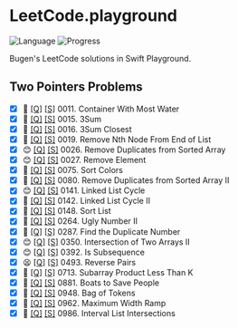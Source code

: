 # LeetCode.playground
![Language](https://img.shields.io/badge/Language-Swift%205.3-orange.svg)
![Progress](https://img.shields.io/badge/Count-21-orange.svg)

Bugen's LeetCode solutions in Swift Playground.
## Two Pointers Problems
- [X] 🤨 [[Q]](https://leetcode.com/problems/container-with-most-water/) [[S]](../LeetCode.playground/Pages/11.%20Container%20With%20Most%20Water.xcplaygroundpage/Contents.swift) 0011. Container With Most Water 
- [X] 🤨 [[Q]](https://leetcode.com/problems/3sum/) [[S]](../LeetCode.playground/Pages/15.%203Sum.xcplaygroundpage/Contents.swift) 0015. 3Sum 
- [X] 🤨 [[Q]](https://leetcode.com/problems/3sum-closest/) [[S]](../LeetCode.playground/Pages/16.%203Sum%20Closest.xcplaygroundpage/Contents.swift) 0016. 3Sum Closest 
- [X] 🤨 [[Q]](https://leetcode.com/problems/remove-nth-node-from-end-of-list/) [[S]](../LeetCode.playground/Pages/19.%20Remove%20Nth%20Node%20From%20End%20of%20List.xcplaygroundpage/Contents.swift) 0019. Remove Nth Node From End of List 
- [X] 😊 [[Q]](https://leetcode.com/problems/remove-duplicates-from-sorted-array/) [[S]](../LeetCode.playground/Pages/26.%20Remove%20Duplicates%20from%20Sorted%20Array.xcplaygroundpage/Contents.swift) 0026. Remove Duplicates from Sorted Array 
- [X] 😊 [[Q]](https://leetcode.com/problems/remove-element/) [[S]](../LeetCode.playground/Pages/27.%20Remove%20Element.xcplaygroundpage/Contents.swift) 0027. Remove Element 
- [X] 🤨 [[Q]](https://leetcode.com/problems/sort-colors/) [[S]](../LeetCode.playground/Pages/75.%20Sort%20Colors.xcplaygroundpage/Contents.swift) 0075. Sort Colors 
- [X] 🤨 [[Q]](https://leetcode.com/problems/remove-duplicates-from-sorted-array-ii/) [[S]](../LeetCode.playground/Pages/80.%20Remove%20Duplicates%20from%20Sorted%20Array%20II.xcplaygroundpage/Contents.swift) 0080. Remove Duplicates from Sorted Array II 
- [X] 😊 [[Q]](https://leetcode.com/problems/linked-list-cycle/) [[S]](../LeetCode.playground/Pages/141.%20Linked%20List%20Cycle.xcplaygroundpage/Contents.swift) 0141. Linked List Cycle 
- [X] 🔞 [[Q]](https://leetcode.com/problems/linked-list-cycle-ii/) [[S]](../LeetCode.playground/Pages/142.%20Linked%20List%20Cycle%20II.xcplaygroundpage/Contents.swift) 0142. Linked List Cycle II 
- [X] 🤨 [[Q]](https://leetcode.com/problems/sort-list/) [[S]](../LeetCode20Q4.playground/Pages/148.%20Sort%20List.xcplaygroundpage/Contents.swift) 0148. Sort List 
- [X] 🤨 [[Q]](https://leetcode.com/problems/ugly-number-ii/) [[S]](../LeetCode.playground/Pages/264.%20Ugly%20Number%20II.xcplaygroundpage/Contents.swift) 0264. Ugly Number II 
- [X] 🤨 [[Q]](https://leetcode.com/problems/find-the-duplicate-number/) [[S]](../LeetCode.playground/Pages/287.%20Find%20the%20Duplicate%20Number.xcplaygroundpage/Contents.swift) 0287. Find the Duplicate Number 
- [X] 😊 [[Q]](https://leetcode.com/problems/intersection-of-two-arrays-ii/) [[S]](../LeetCode.playground/Pages/350.%20Intersection%20of%20Two%20Arrays%20II.xcplaygroundpage/Contents.swift) 0350. Intersection of Two Arrays II 
- [X] 😊 [[Q]](https://leetcode.com/problems/is-subsequence/) [[S]](../LeetCode.playground/Pages/392.%20Is%20Subsequence.xcplaygroundpage/Contents.swift) 0392. Is Subsequence 
- [X] 😫 [[Q]](https://leetcode.com/problems/reverse-pairs/) [[S]](../LeetCode.playground/Pages/493.%20Reverse%20Pairs.xcplaygroundpage/Contents.swift) 0493. Reverse Pairs 
- [X] 🤨 [[Q]](https://leetcode.com/problems/subarray-product-less-than-k/) [[S]](../LeetCode.playground/Pages/713.%20Subarray%20Product%20Less%20Than%20K.xcplaygroundpage/Contents.swift) 0713. Subarray Product Less Than K 
- [X] 🤨 [[Q]](https://leetcode.com/problems/boats-to-save-people/) [[S]](../LeetCode.playground/Pages/881-Boats%20to%20Save%20People.xcplaygroundpage/Contents.swift) 0881. Boats to Save People 
- [X] 🤨 [[Q]](https://leetcode.com/problems/bag-of-tokens/) [[S]](../LeetCode20Q4.playground/Pages/948.%20Bag%20of%20Tokens.xcplaygroundpage/Contents.swift) 0948. Bag of Tokens 
- [X] 🔞 [[Q]](https://leetcode.com/problems/maximum-width-ramp/) [[S]](../LeetCode.playground/Pages/962.%20Maximum%20Width%20Ramp.xcplaygroundpage/Contents.swift) 0962. Maximum Width Ramp 
- [X] 🤨 [[Q]](https://leetcode.com/problems/interval-list-intersections/) [[S]](../LeetCode.playground/Pages/986-Interval%20List%20Intersections.xcplaygroundpage/Contents.swift) 0986. Interval List Intersections 
